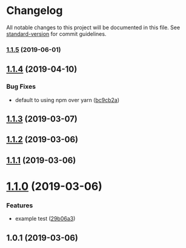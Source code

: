 # Changelog

All notable changes to this project will be documented in this file. See [standard-version](https://github.com/conventional-changelog/standard-version) for commit guidelines.

### [1.1.5](https://github.com/brettdorrans/safestart/compare/v1.1.4...v1.1.5) (2019-06-01)



## [1.1.4](https://github.com/brettdorrans/safestart/compare/v1.1.3...v1.1.4) (2019-04-10)


### Bug Fixes

* default to using npm over yarn ([bc9cb2a](https://github.com/brettdorrans/safestart/commit/bc9cb2a))



## [1.1.3](https://github.com/brettdorrans/safestart/compare/v1.1.2...v1.1.3) (2019-03-07)



## [1.1.2](https://github.com/brettdorrans/safestart/compare/v1.1.1...v1.1.2) (2019-03-06)



## [1.1.1](https://github.com/brettdorrans/safestart/compare/v1.1.0...v1.1.1) (2019-03-06)



# [1.1.0](https://github.com/brettdorrans/safestart/compare/v1.0.1...v1.1.0) (2019-03-06)


### Features

* example test ([29b06a3](https://github.com/brettdorrans/safestart/commit/29b06a3))



## 1.0.1 (2019-03-06)
